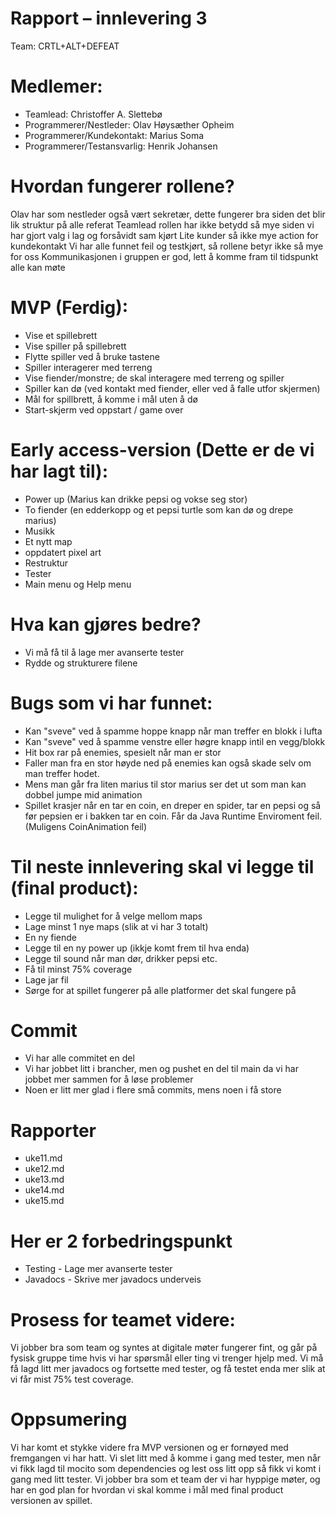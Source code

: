# Rapport – innlevering 3
Team: CRTL+ALT+DEFEAT

# Medlemer:
* Teamlead: Christoffer A. Slettebø
* Programmerer/Nestleder: Olav Høysæther Opheim
* Programmerer/Kundekontakt: Marius Soma
* Programmerer/Testansvarlig: Henrik Johansen

# Hvordan fungerer rollene?
Olav har som nestleder også vært sekretær, dette fungerer bra siden det blir lik struktur på alle referat
Teamlead rollen har ikke betydd så mye siden vi har gjort valg i lag og forsåvidt sam kjørt
Lite kunder så ikke mye action for kundekontakt
Vi har alle funnet feil og testkjørt, så rollene betyr ikke så mye for oss
Kommunikasjonen i gruppen er god, lett å komme fram til tidspunkt alle kan møte


# MVP (Ferdig):
* Vise et spillebrett
* Vise spiller på spillebrett
* Flytte spiller ved å bruke tastene
* Spiller interagerer med terreng
* Vise fiender/monstre; de skal interagere med terreng og spiller
* Spiller kan dø (ved kontakt med fiender, eller ved å falle utfor skjermen)
* Mål for spillbrett, å komme i mål uten å dø
* Start-skjerm ved oppstart / game over

# Early access-version (Dette er de vi har lagt til):
* Power up (Marius kan drikke pepsi og vokse seg stor)
* To fiender (en edderkopp og et pepsi turtle som kan dø og drepe marius)
* Musikk
* Et nytt map
* oppdatert pixel art
* Restruktur
* Tester
* Main menu og Help menu

# Hva kan gjøres bedre?
* Vi må få til å lage mer avanserte tester
* Rydde og strukturere filene

# Bugs som vi har funnet:
* Kan "sveve" ved å spamme hoppe knapp når man treffer en blokk i lufta
* Kan "sveve" ved å spamme venstre eller høgre knapp intil en vegg/blokk
* Hit box rar på enemies, spesielt når man er stor
* Faller man fra en stor høyde ned på enemies kan også skade selv om man treffer hodet. 
* Mens man går fra liten marius til stor marius ser det ut som man kan dobbel jumpe mid animation
* Spillet krasjer når en tar en coin, en dreper en spider, tar en pepsi og så før pepsien er i bakken tar en coin. 
  Får da Java Runtime Enviroment feil. (Muligens CoinAnimation feil)

# Til neste innlevering skal vi legge til (final product):
* Legge til mulighet for å velge mellom maps
* Lage minst 1 nye maps (slik at vi har 3 totalt)
* En ny fiende
* Legge til en ny power up (ikkje komt frem til hva enda)
* Legge til sound når man dør, drikker pepsi etc.
* Få til minst 75% coverage
* Lage jar fil
* Sørge for at spillet fungerer på alle platformer det skal fungere på


# Commit
* Vi har alle commitet en del
* Vi har jobbet litt i brancher, men og pushet en del til main da vi har jobbet mer sammen for å løse problemer
* Noen er litt mer glad i flere små commits, mens noen i få store


# Rapporter
* uke11.md
* uke12.md
* uke13.md
* uke14.md
* uke15.md

# Her er 2 forbedringspunkt
* Testing - Lage mer avanserte tester
* Javadocs - Skrive mer javadocs underveis

# Prosess for teamet videre:
Vi jobber bra som team og syntes at digitale møter fungerer fint, og går på fysisk gruppe time hvis vi har spørsmål eller ting vi trenger hjelp med. Vi må få lagd litt mer javadocs og fortsette med tester, og få testet enda mer slik at vi får mist 75% test coverage.

# Oppsumering
Vi har komt et stykke videre fra MVP versionen og er fornøyed med fremgangen vi har hatt. Vi slet litt med å komme i gang med tester, men når vi fikk lagd til mocito som dependencies og lest oss litt opp så fikk vi komt i gang med litt tester. Vi jobber bra som et team der vi har hyppige møter, og har en god plan for hvordan vi skal komme i mål med final product versionen av spillet.
